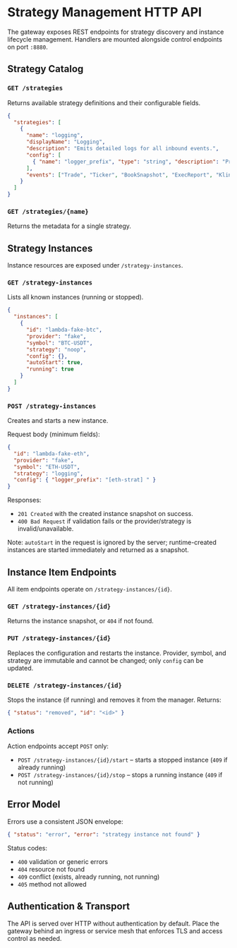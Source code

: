 # Strategy Management HTTP API

The gateway exposes REST endpoints for strategy discovery and instance lifecycle management. Handlers are mounted alongside control endpoints on port `:8880`.

## Strategy Catalog

### `GET /strategies`
Returns available strategy definitions and their configurable fields.

```json
{
  "strategies": [
    {
      "name": "logging",
      "displayName": "Logging",
      "description": "Emits detailed logs for all inbound events.",
      "config": [
        { "name": "logger_prefix", "type": "string", "description": "Prefix prepended to each log message", "default": "[Logging] ", "required": false }
      ],
      "events": ["Trade", "Ticker", "BookSnapshot", "ExecReport", "KlineSummary", "BalanceUpdate"]
    }
  ]
}
```

### `GET /strategies/{name}`
Returns the metadata for a single strategy.

## Strategy Instances

Instance resources are exposed under `/strategy-instances`.

### `GET /strategy-instances`
Lists all known instances (running or stopped).

```json
{
  "instances": [
    {
      "id": "lambda-fake-btc",
      "provider": "fake",
      "symbol": "BTC-USDT",
      "strategy": "noop",
      "config": {},
      "autoStart": true,
      "running": true
    }
  ]
}
```

### `POST /strategy-instances`
Creates and starts a new instance.

Request body (minimum fields):
```json
{
  "id": "lambda-fake-eth",
  "provider": "fake",
  "symbol": "ETH-USDT",
  "strategy": "logging",
  "config": { "logger_prefix": "[eth-strat] " }
}
```

Responses:
- `201 Created` with the created instance snapshot on success.
- `400 Bad Request` if validation fails or the provider/strategy is invalid/unavailable.

Note: `autoStart` in the request is ignored by the server; runtime-created instances are started immediately and returned as a snapshot.

## Instance Item Endpoints

All item endpoints operate on `/strategy-instances/{id}`.

### `GET /strategy-instances/{id}`
Returns the instance snapshot, or `404` if not found.

### `PUT /strategy-instances/{id}`
Replaces the configuration and restarts the instance. Provider, symbol, and strategy are immutable and cannot be changed; only `config` can be updated.

### `DELETE /strategy-instances/{id}`
Stops the instance (if running) and removes it from the manager. Returns:

```json
{ "status": "removed", "id": "<id>" }
```

### Actions

Action endpoints accept `POST` only:
- `POST /strategy-instances/{id}/start` – starts a stopped instance (`409` if already running)
- `POST /strategy-instances/{id}/stop` – stops a running instance (`409` if not running)

## Error Model

Errors use a consistent JSON envelope:

```json
{ "status": "error", "error": "strategy instance not found" }
```

Status codes:
- `400` validation or generic errors
- `404` resource not found
- `409` conflict (exists, already running, not running)
- `405` method not allowed

## Authentication & Transport

The API is served over HTTP without authentication by default. Place the gateway behind an ingress or service mesh that enforces TLS and access control as needed.
